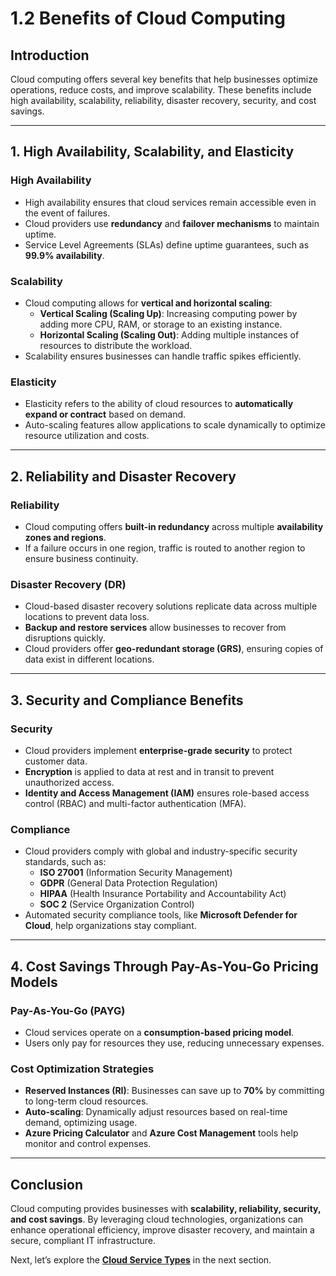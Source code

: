 # 1.2 Benefits of Cloud Computing

## **Introduction**
Cloud computing offers several key benefits that help businesses optimize operations, reduce costs, and improve scalability. These benefits include high availability, scalability, reliability, disaster recovery, security, and cost savings.

---

## **1. High Availability, Scalability, and Elasticity**

### **High Availability**
- High availability ensures that cloud services remain accessible even in the event of failures.
- Cloud providers use **redundancy** and **failover mechanisms** to maintain uptime.
- Service Level Agreements (SLAs) define uptime guarantees, such as **99.9% availability**.

### **Scalability**
- Cloud computing allows for **vertical and horizontal scaling**:
  - **Vertical Scaling (Scaling Up)**: Increasing computing power by adding more CPU, RAM, or storage to an existing instance.
  - **Horizontal Scaling (Scaling Out)**: Adding multiple instances of resources to distribute the workload.
- Scalability ensures businesses can handle traffic spikes efficiently.

### **Elasticity**
- Elasticity refers to the ability of cloud resources to **automatically expand or contract** based on demand.
- Auto-scaling features allow applications to scale dynamically to optimize resource utilization and costs.

---

## **2. Reliability and Disaster Recovery**

### **Reliability**
- Cloud computing offers **built-in redundancy** across multiple **availability zones and regions**.
- If a failure occurs in one region, traffic is routed to another region to ensure business continuity.

### **Disaster Recovery (DR)**
- Cloud-based disaster recovery solutions replicate data across multiple locations to prevent data loss.
- **Backup and restore services** allow businesses to recover from disruptions quickly.
- Cloud providers offer **geo-redundant storage (GRS)**, ensuring copies of data exist in different locations.

---

## **3. Security and Compliance Benefits**

### **Security**
- Cloud providers implement **enterprise-grade security** to protect customer data.
- **Encryption** is applied to data at rest and in transit to prevent unauthorized access.
- **Identity and Access Management (IAM)** ensures role-based access control (RBAC) and multi-factor authentication (MFA).

### **Compliance**
- Cloud providers comply with global and industry-specific security standards, such as:
  - **ISO 27001** (Information Security Management)
  - **GDPR** (General Data Protection Regulation)
  - **HIPAA** (Health Insurance Portability and Accountability Act)
  - **SOC 2** (Service Organization Control)
- Automated security compliance tools, like **Microsoft Defender for Cloud**, help organizations stay compliant.

---

## **4. Cost Savings Through Pay-As-You-Go Pricing Models**

### **Pay-As-You-Go (PAYG)**
- Cloud services operate on a **consumption-based pricing model**.
- Users only pay for resources they use, reducing unnecessary expenses.

### **Cost Optimization Strategies**
- **Reserved Instances (RI)**: Businesses can save up to **70%** by committing to long-term cloud resources.
- **Auto-scaling**: Dynamically adjust resources based on real-time demand, optimizing usage.
- **Azure Pricing Calculator** and **Azure Cost Management** tools help monitor and control expenses.

---

## **Conclusion**
Cloud computing provides businesses with **scalability, reliability, security, and cost savings**. By leveraging cloud technologies, organizations can enhance operational efficiency, improve disaster recovery, and maintain a secure, compliant IT infrastructure.

Next, let’s explore the **[Cloud Service Types](https://github.com/solutions-for-realvalue/Cloud-Specialist-Journey/blob/main/AZ-900-Fundamentals/1.3-Cloud-Service-Types.md)** in the next section.
